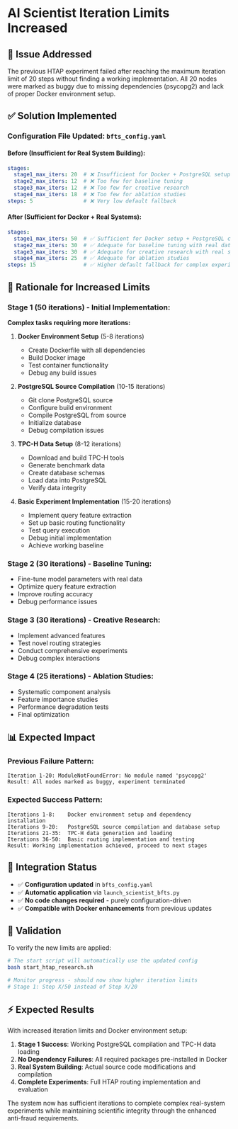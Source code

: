 # AI Scientist Iteration Limits Increased

## 🔄 Issue Addressed

The previous HTAP experiment failed after reaching the maximum iteration limit of 20 steps without finding a working implementation. All 20 nodes were marked as buggy due to missing dependencies (psycopg2) and lack of proper Docker environment setup.

## ✅ Solution Implemented

### **Configuration File Updated: `bfts_config.yaml`**

#### **Before (Insufficient for Real System Building):**
```yaml
stages:
  stage1_max_iters: 20  # ❌ Insufficient for Docker + PostgreSQL setup
  stage2_max_iters: 12  # ❌ Too few for baseline tuning
  stage3_max_iters: 12  # ❌ Too few for creative research
  stage4_max_iters: 18  # ❌ Too few for ablation studies
steps: 5                # ❌ Very low default fallback
```

#### **After (Sufficient for Docker + Real Systems):**
```yaml
stages:
  stage1_max_iters: 50  # ✅ Sufficient for Docker setup + PostgreSQL compilation + real experiments
  stage2_max_iters: 30  # ✅ Adequate for baseline tuning with real data
  stage3_max_iters: 30  # ✅ Adequate for creative research with real systems
  stage4_max_iters: 25  # ✅ Adequate for ablation studies
steps: 15               # ✅ Higher default fallback for complex experiments
```

## 🎯 Rationale for Increased Limits

### **Stage 1 (50 iterations) - Initial Implementation:**
**Complex tasks requiring more iterations:**
1. **Docker Environment Setup** (5-8 iterations)
   - Create Dockerfile with all dependencies
   - Build Docker image
   - Test container functionality
   - Debug any build issues

2. **PostgreSQL Source Compilation** (10-15 iterations)
   - Git clone PostgreSQL source
   - Configure build environment
   - Compile PostgreSQL from source
   - Initialize database
   - Debug compilation issues

3. **TPC-H Data Setup** (8-12 iterations)
   - Download and build TPC-H tools
   - Generate benchmark data
   - Create database schemas
   - Load data into PostgreSQL
   - Verify data integrity

4. **Basic Experiment Implementation** (15-20 iterations)
   - Implement query feature extraction
   - Set up basic routing functionality
   - Test query execution
   - Debug initial implementation
   - Achieve working baseline

### **Stage 2 (30 iterations) - Baseline Tuning:**
- Fine-tune model parameters with real data
- Optimize query feature extraction
- Improve routing accuracy
- Debug performance issues

### **Stage 3 (30 iterations) - Creative Research:**
- Implement advanced features
- Test novel routing strategies
- Conduct comprehensive experiments
- Debug complex interactions

### **Stage 4 (25 iterations) - Ablation Studies:**
- Systematic component analysis
- Feature importance studies
- Performance degradation tests
- Final optimization

## 📊 Expected Impact

### **Previous Failure Pattern:**
```
Iteration 1-20: ModuleNotFoundError: No module named 'psycopg2'
Result: All nodes marked as buggy, experiment terminated
```

### **Expected Success Pattern:**
```
Iterations 1-8:    Docker environment setup and dependency installation
Iterations 9-20:   PostgreSQL source compilation and database setup
Iterations 21-35:  TPC-H data generation and loading
Iterations 36-50:  Basic routing implementation and testing
Result: Working implementation achieved, proceed to next stages
```

## 🚀 Integration Status

- ✅ **Configuration updated** in `bfts_config.yaml`
- ✅ **Automatic application** via `launch_scientist_bfts.py`
- ✅ **No code changes required** - purely configuration-driven
- ✅ **Compatible with Docker enhancements** from previous updates

## 🔧 Validation

To verify the new limits are applied:
```bash
# The start script will automatically use the updated config
bash start_htap_research.sh

# Monitor progress - should now show higher iteration limits
# Stage 1: Step X/50 instead of Step X/20
```

## ⚡ Expected Results

With increased iteration limits and Docker environment setup:

1. **Stage 1 Success**: Working PostgreSQL compilation and TPC-H data loading
2. **No Dependency Failures**: All required packages pre-installed in Docker
3. **Real System Building**: Actual source code modifications and compilation
4. **Complete Experiments**: Full HTAP routing implementation and evaluation

The system now has sufficient iterations to complete complex real-system experiments while maintaining scientific integrity through the enhanced anti-fraud requirements.